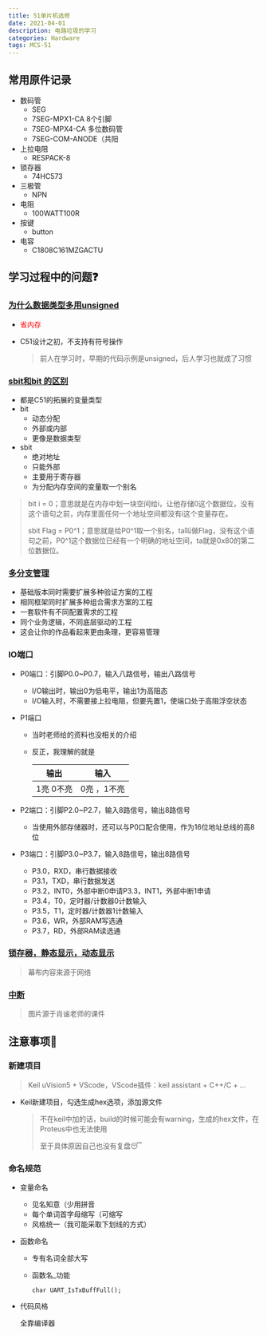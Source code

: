 ```yaml
---
title: 51单片机选修
date: 2021-04-01
description: 电路垃圾的学习
categories: Hardware
tags: MCS-51
---
```

## 常用原件记录

- 数码管
  - SEG
  - 7SEG-MPX1-CA  8个引脚
  - 7SEG-MPX4-CA 多位数码管
  - 7SEG-COM-ANODE（共阳
- 上拉电阻
  - RESPACK-8
- 锁存器
  - 74HC573
- 三极管
  - NPN
- 电阻
  - 100WATT100R
- 按键
  - button
- 电容
  - C1808C161MZGACTU

## 学习过程中的问题:question:

### [为什么数据类型多用unsigned](https://www.zhihu.com/question/404008117)

- <span style = "color:red">省内存</span>

- C51设计之初，不支持有符号操作

  > 前人在学习时，早期的代码示例是unsigned，后人学习也就成了习惯 



### [sbit和bit 的区别](https://zhuanlan.zhihu.com/p/121544192)

  - 都是C51的拓展的变量类型
  - bit
    - 动态分配
    - 外部或内部
    - 更像是数据类型
  - sbit
    - 绝对地址
    - 只能外部
    - 主要用于寄存器
    - 为分配内存空间的变量取一个别名

   > bit i = 0；意思就是在内存中划一块空间给i，让他存储0这个数据位，没有这个语句之前，内存里面任何一个地址空间都没有i这个变量存在。
   >
   > sbit Flag = P0\^1；意思就是给P0\^1取一个别名，ta叫做Flag，没有这个语句之前，P0^1这个数据位已经有一个明确的地址空间，ta就是0x80的第二位数据位。

### [多分支管理](https://blog.csdn.net/weixin_41359455/article/details/85485589)

  - 基础版本同时需要扩展多种验证方案的工程
  - 相同框架同时扩展多种组合需求方案的工程
  - 一套软件有不同配置需求的工程
  - 同个业务逻辑，不同底层驱动的工程
  - 这会让你的作品看起来更由条理，更容易管理

### IO端口

- P0端口：引脚P0.0~P0.7，输入八路信号，输出八路信号
  - I/O输出时，输出0为低电平，输出1为高阻态
  - I/O输入时，不需要接上拉电阻，但要先置1，使端口处于高阻浮空状态
  
- P1端口

  - 当时老师给的资料也没相关的介绍

  - 反正，我理解的就是

    | 输出      | 输入        |
    | --------- | ----------- |
    | 1亮 0不亮 | 0亮 ，1不亮 |

    

- P2端口：引脚P2.0~P2.7，输入8路信号，输出8路信号
  
  - 当使用外部存储器时，还可以与P0口配合使用，作为16位地址总线的高8位
  
- P3端口：引脚P3.0~P3.7，输入8路信号，输出8路信号
  - P3.0，RXD，串行数据接收
  - P3.1，TXD，串行数据发送
  - P3.2，INT0，外部中断0申请P3.3，INT1，外部中断1申请
  - P3.4，T0，定时器/计数器0计数输入
  - P3.5，T1，定时器/计数器1计数输入
  - P3.6，WR，外部RAM写选通
  - P3.7，RD，外部RAM读选通

### [锁存器，静态显示，动态显示](https://share.mubu.com/doc/6Vqkhu_Xmf9)

> 幕布内容来源于网络

### [中断](https://share.mubu.com/doc/4gdNAOzmg9)

> 图片源于肖谧老师的课件

## 注意事项:lock_with_ink_pen:
### 新建项目
> Keil uVision5 + VScode，VScode插件：keil assistant + C++/C + ...

- Keil新建项目，勾选生成hex选项，添加源文件

  > 不在keil中加的话，build的时候可能会有warning，生成的hex文件，在Proteus中也无法使用
  >
  > 至于具体原因自己也没有复盘😴

### 命名规范

  - 变量命名
    - 见名知意（少用拼音
    - 每个单词首字母缩写（可缩写
    - 风格统一（我可能采取下划线的方式）
    
  - 函数命名

    - 专有名词全部大写

    - 函数名_功能

      `char UART_IsTxBuffFull();`

  - 代码风格

    全靠编译器